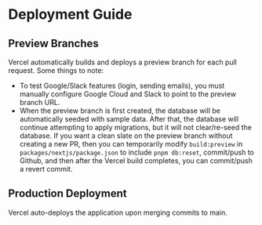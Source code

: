 # Deployment Guide

## Preview Branches

Vercel automatically builds and deploys a preview branch for each pull request. Some things to note:

- To test Google/Slack features (login, sending emails), you must manually configure Google Cloud and Slack to point to the preview branch URL.
- When the preview branch is first created, the database will be automatically seeded with sample data. After that, the database will continue attempting to apply migrations, but it will not clear/re-seed the database. If you want a clean slate on the preview branch without creating a new PR, then you can temporarily modify `build:preview` in `packages/nextjs/package.json` to include `pnpm db:reset`, commit/push to Github, and then after the Vercel build completes, you can commit/push a revert commit.

## Production Deployment

Vercel auto-deploys the application upon merging commits to main.
